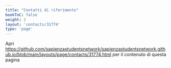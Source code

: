 ```yaml
---
title: "Contatti di riferimento"
bookToC: false
weight: 2
layout: 'contacts/31774'
type: 'page'
---
```


Apri https://github.com/sapienzastudentsnetwork/sapienzastudentsnetwork.github.io/blob/main/layouts/page/contacts/31774.html per il contenuto di questa pagina